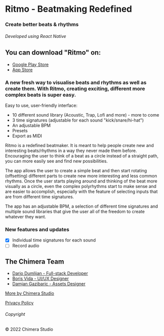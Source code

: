 # Ritmo - Beatmaking Redefined

### Create better beats & rhythms

###### Developed using React Native

## You can download "Ritmo" on:

-   [Google Play Store](https://play.google.com/store/apps/details?id=com.chimerastudio.ritmo)
-   [App Store](https://apps.apple.com/us/app/ritmo-beatmaking-redefined/id1562582519)

### A new fresh way to visualise beats and rhythms as well as create them. With Ritmo, creating exciting, different more complex beats is super easy.

Easy to use, user-friendly interface:

-   10 different sound library (Acoustic, Trap, Lofi and more) - more to come
-   3 time signatures (adjustable for each sound "kick/snare/hi-hat")
-   An adjustable BPM
-   Presets
-   Export as MIDI

Ritmo is a redefined beatmaker. It is meant to help people create new and interesting beats/rhythms in a way they never made them before. Encouraging the user to think of a beat as a circle instead of a straight path, you can more easily see and find new possibilities.

The app allows the user to create a simple beat and then start rotating (offsetting) different parts to create new more interesting and less common rhythms. Once the user starts playing around and thinking of the beat more visually as a circle, even the complex polyrhythms start to make sense and are easier to accomplish, especially with the feature of selecting inputs that are from different time signatures.

The app has an adjustable BPM, a selection of different time signatures and multiple sound libraries that give the user all of the freedom to create whatever they want.

### New features and updates

-   [x] Individual time signatures for each sound
-   [ ] Record audio

## The Chimera Team

-   [Dario Dumlijan - Full-stack Developer](https://dariodumlijan.com/design/business-card)
-   [Boris Vida - UI/UX Designer](https://behance.net/lemondesignuk)
-   [Damjan Gazibaric - Assets Designer](https://behance.net/gazdadesigns)

[More by Chimera Studio](https://linktr.ee/chimerastudiotm)

[Privacy Policy](https://sites.google.com/view/chimerastudio/home)

###### Copyright

© 2022 Chimera Studio
